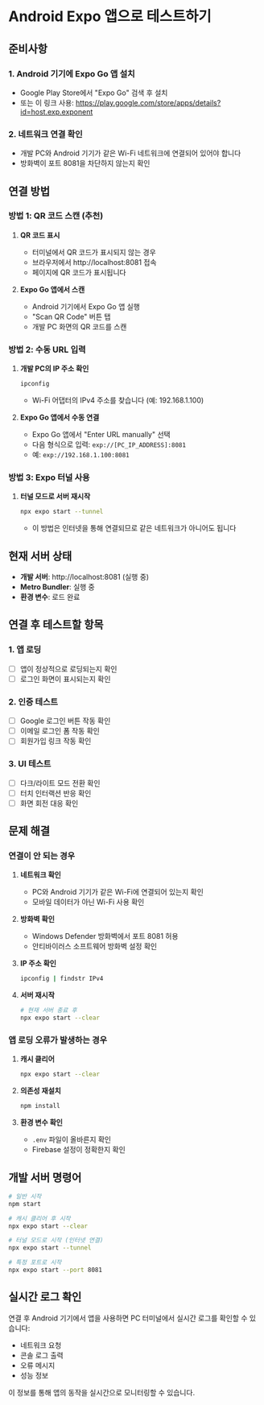 # Android Expo 앱으로 테스트하기

## 준비사항

### 1. Android 기기에 Expo Go 앱 설치
- Google Play Store에서 "Expo Go" 검색 후 설치
- 또는 이 링크 사용: https://play.google.com/store/apps/details?id=host.exp.exponent

### 2. 네트워크 연결 확인
- 개발 PC와 Android 기기가 같은 Wi-Fi 네트워크에 연결되어 있어야 합니다
- 방화벽이 포트 8081을 차단하지 않는지 확인

## 연결 방법

### 방법 1: QR 코드 스캔 (추천)

1. **QR 코드 표시**
   - 터미널에서 QR 코드가 표시되지 않는 경우
   - 브라우저에서 http://localhost:8081 접속
   - 페이지에 QR 코드가 표시됩니다

2. **Expo Go 앱에서 스캔**
   - Android 기기에서 Expo Go 앱 실행
   - "Scan QR Code" 버튼 탭
   - 개발 PC 화면의 QR 코드를 스캔

### 방법 2: 수동 URL 입력

1. **개발 PC의 IP 주소 확인**
   ```bash
   ipconfig
   ```
   - Wi-Fi 어댑터의 IPv4 주소를 찾습니다 (예: 192.168.1.100)

2. **Expo Go 앱에서 수동 연결**
   - Expo Go 앱에서 "Enter URL manually" 선택
   - 다음 형식으로 입력: `exp://[PC_IP_ADDRESS]:8081`
   - 예: `exp://192.168.1.100:8081`

### 방법 3: Expo 터널 사용

1. **터널 모드로 서버 재시작**
   ```bash
   npx expo start --tunnel
   ```
   - 이 방법은 인터넷을 통해 연결되므로 같은 네트워크가 아니어도 됩니다

## 현재 서버 상태

- **개발 서버**: http://localhost:8081 (실행 중)
- **Metro Bundler**: 실행 중
- **환경 변수**: 로드 완료

## 연결 후 테스트할 항목

### 1. 앱 로딩
- [ ] 앱이 정상적으로 로딩되는지 확인
- [ ] 로그인 화면이 표시되는지 확인

### 2. 인증 테스트
- [ ] Google 로그인 버튼 작동 확인
- [ ] 이메일 로그인 폼 작동 확인
- [ ] 회원가입 링크 작동 확인

### 3. UI 테스트
- [ ] 다크/라이트 모드 전환 확인
- [ ] 터치 인터랙션 반응 확인
- [ ] 화면 회전 대응 확인

## 문제 해결

### 연결이 안 되는 경우

1. **네트워크 확인**
   - PC와 Android 기기가 같은 Wi-Fi에 연결되어 있는지 확인
   - 모바일 데이터가 아닌 Wi-Fi 사용 확인

2. **방화벽 확인**
   - Windows Defender 방화벽에서 포트 8081 허용
   - 안티바이러스 소프트웨어 방화벽 설정 확인

3. **IP 주소 확인**
   ```bash
   ipconfig | findstr IPv4
   ```

4. **서버 재시작**
   ```bash
   # 현재 서버 종료 후
   npx expo start --clear
   ```

### 앱 로딩 오류가 발생하는 경우

1. **캐시 클리어**
   ```bash
   npx expo start --clear
   ```

2. **의존성 재설치**
   ```bash
   npm install
   ```

3. **환경 변수 확인**
   - `.env` 파일이 올바른지 확인
   - Firebase 설정이 정확한지 확인

## 개발 서버 명령어

```bash
# 일반 시작
npm start

# 캐시 클리어 후 시작
npx expo start --clear

# 터널 모드로 시작 (인터넷 연결)
npx expo start --tunnel

# 특정 포트로 시작
npx expo start --port 8081
```

## 실시간 로그 확인

연결 후 Android 기기에서 앱을 사용하면 PC 터미널에서 실시간 로그를 확인할 수 있습니다:
- 네트워크 요청
- 콘솔 로그 출력
- 오류 메시지
- 성능 정보

이 정보를 통해 앱의 동작을 실시간으로 모니터링할 수 있습니다.